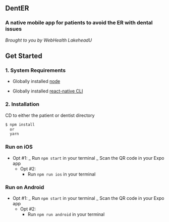 ## DentER

### A native mobile app for patients to avoid the ER with dental issues

_Brought to you by WebHealth LakeheadU_

## Get Started

### 1. System Requirements

* Globally installed [node](https://nodejs.org/en/)

* Globally installed [react-native CLI](https://facebook.github.io/react-native/docs/getting-started.html)

### 2. Installation

CD to either the patient or dentist directory

```sh
$ npm install
  or
  yarn
```

### Run on iOS

* Opt #1:
  _ Run `npm start` in your terminal
  _ Scan the QR code in your Expo app
  * Opt #2:
    * Run `npm run ios` in your terminal

### Run on Android

* Opt #1:
  _ Run `npm start` in your terminal
  _ Scan the QR code in your Expo app
  * Opt #2:
    * Run `npm run android` in your terminal
